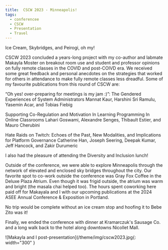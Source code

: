 ```yaml
---
title:  CSCW 2023 - Minneapolis!
tags:
  - conferencee
  - CSCW
  - Presentation
  - Travel
---
```

Ice Cream, Skybridges, and Peirogi, oh my! 

CSCW 2023 concluded a years-long project with my co-author and labmate Makayla Moster on breakout room use and student and professor opinions on fully remote classes in the COVID and post-COIVD era. We received some great feedback and personal anecdotes on the strategies that worked for others in attendance to make fully remote classes less dreadful. Some of my favourite publications from this round of CSCW are: 

“Oh yes! over-preparing for meetings is my jam :)”: The Gendered Experiences of System Administrators
Mannat Kaur, Harshini Sri Ramulu, Yasemin Acar, and Tobias Fiebig

Supporting Co-Regulation and Motivation In Learning Programming In Online Classrooms
Lahari Goswami, Alexandre Senges, Thibault Estier, and Mauro Cherubini

Hate Raids on Twitch: Echoes of the Past, New Modalities, and Implications for Platform Governance
Catherine Han, Joseph Seering, Deepak Kumar, Jeff Hancock, and Zakir Durumeric

I also had the pleasure of attending the Diversity and Inclusion lunch! 

Outside of the conference, we were able to explore Minneapolis through the network of elevated and enclosed sky bridges throughout the city. Our favorite spot to co-work outside the conference was Gray Fox Coffee in the Deluxe Plaza Atrium. Even though it was frigid outside, the atrium was warm and bright (the masala chai helped too). The hours spent coworking here paid off for Makayala and I with our upcoming publications at the 2024 ASEE Annual Conference & Exposition in Portland. 

No trip would be complete without an ice cream stop and hoofing it to Bebe Zito was it! 

Finally, we ended the conference with dinner at Kramarczuk's Sausage Co. and a long walk back to the hotel along downtowns Nicollet Mall.

![Makayla and I post-presentation](/theme/img/cscw2023.jpg{: width="300" }
